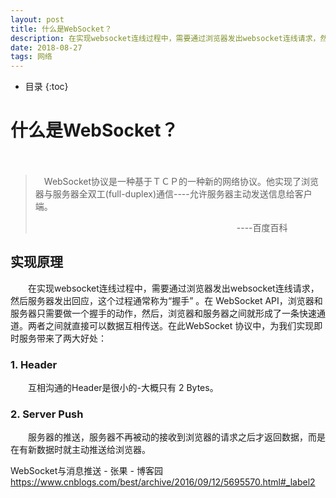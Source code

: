 ```yaml
---
layout: post
title: 什么是WebSocket？
description: 在实现websocket连线过程中，需要通过浏览器发出websocket连线请求，然后服务器发出回应，这个过程通常称为“握手” 。在 WebSocket API，浏览器和服务器只需要做一个握手的动作，然后，浏览器和服务器之间就形成了一条快速通道。两者之间就直接可以数据互相传送。在此WebSocket 协议中，为我们实现即时服务带来了两大好处
date: 2018-08-27 
tags: 网络   
--- 
```


*  目录
{:toc}

# 什么是WebSocket？ #
　
> 　WebSocket协议是一种基于ＴＣＰ的一种新的网络协议。他实现了浏览器与服务器全双工(full-duplex)通信----允许服务器主动发送信息给客户端。
>
>　　　　　　　　　　　　　　　　　　　　　　　----百度百科

## 实现原理 ##
　　在实现websocket连线过程中，需要通过浏览器发出websocket连线请求，然后服务器发出回应，这个过程通常称为“握手” 。在 WebSocket API，浏览器和服务器只需要做一个握手的动作，然后，浏览器和服务器之间就形成了一条快速通道。两者之间就直接可以数据互相传送。在此WebSocket 协议中，为我们实现即时服务带来了两大好处：
### 1. Header ###
　　互相沟通的Header是很小的-大概只有 2 Bytes。
### 2. Server Push ###
　　服务器的推送，服务器不再被动的接收到浏览器的请求之后才返回数据，而是在有新数据时就主动推送给浏览器。

WebSocket与消息推送 - 张果 - 博客园
https://www.cnblogs.com/best/archive/2016/09/12/5695570.html#_label2